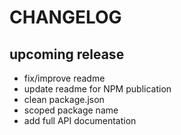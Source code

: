 # CHANGELOG

## upcoming release

- fix/improve readme
- update readme for NPM publication
- clean package.json
- scoped package name
- add full API documentation
